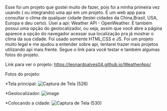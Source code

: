 Esse foi um projeto que gostei muito de fazer, pois foi a minha primeira vez usando ( ou integrando) uma api em um projeto. É um web app para consultar o clima de qualquer cidade (testei cidades da China,Brasil, USA, Europa e deu certo). Usei a api: Weather API - OpenWeather. E também possui uma opção do geolocalizador, ou seja, assim que você abre a página aparece a opção do navegador acessar sua localização pra já mostrar o clima da sua cidade. Foi usado somente HTML,CSS e JS. Foi um projeto muito legal e me ajudou a entender sobre api, tentarei trazer mais projetos utilizando api mais frente. Segue o link para você testar e também algumas fotos do projeto.

Link para ver o projeto: https://leonardoalves04.github.io/WeatherApp/

Fotos do projeto: 

*Tela principal:
![Captura de Tela (526)](https://user-images.githubusercontent.com/69488943/190213258-c00311f7-9dbf-43f1-8982-ef1aa83e3726.png)

*Geolocalizador:
![image](https://user-images.githubusercontent.com/69488943/190212992-1ce61b33-c09b-4fd4-8562-0a5b60eadf96.png)

*Colocando a cidade:
![Captura de Tela (530)](https://user-images.githubusercontent.com/69488943/190214402-88636141-2058-4468-a16d-52b518d4227c.png)
